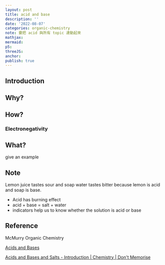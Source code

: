 ```yaml
---
layout: post
title: acid and base
description: ''
date: '2022-08-07'
categories: organic-chemistry
note: 要把 acid 與所有 topic 連動起來
mathjax:
mermaid:
p5:
threeJS:
anchor:
publish: true
---
```


## Introduction

## Why?



## How?

### Electronegativity

## What?

give an example

## Note

Lemon juice tastes sour and soap water tastes bitter because lemon is acid and soap is base.

* Acid has burning effect
* acid + base = salt + water
* indicators help us to know whether the solution is acid or base

## Reference

McMurry Organic Chemistry

[Acids and Bases](https://www.youtube.com/watch?v=FM2MpMbV0rw)

[Acids and Bases and Salts - Introduction | Chemistry | Don't Memorise](https://www.youtube.com/watch?v=i2x4foEuRcI)
